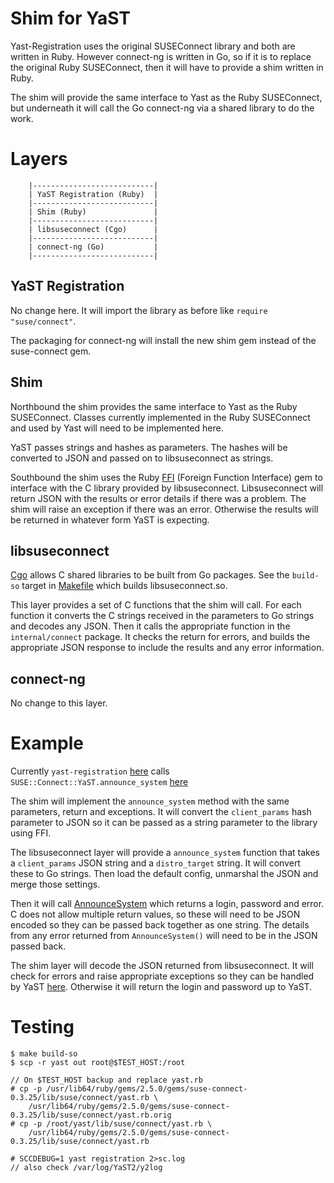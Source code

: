 Shim for YaST
=============

Yast-Registration uses the original SUSEConnect library and both are written in Ruby. However connect-ng is written in Go, so if it is to replace the original Ruby SUSEConnect, then it will have to provide a shim written in Ruby.

The shim will provide the same interface to Yast as the Ruby SUSEConnect, but underneath it will call the Go connect-ng via a shared library to do the work.

Layers
======

```
    |---------------------------|
    | YaST Registration (Ruby)  |
    |---------------------------|
    | Shim (Ruby)               |
    |---------------------------|
    | libsuseconnect (Cgo)      |
    |---------------------------|
    | connect-ng (Go)           |
    |---------------------------|

```

YaST Registration
-----------------
No change here. It will import the library as before like `require "suse/connect"`.

The packaging for connect-ng will install the new shim gem instead of the suse-connect gem.


Shim
----
Northbound the shim provides the same interface to Yast as the Ruby SUSEConnect. Classes currently implemented in the Ruby SUSEConnect and used by Yast will need to be implemented here.

YaST passes strings and hashes as parameters. The hashes will be converted to JSON and passed on to libsuseconnect as strings.

Southbound the shim uses the Ruby [FFI](https://github.com/ffi/ffi) (Foreign Function Interface) gem to interface with the C library provided by libsuseconnect. Libsuseconnect will return JSON with the results or error details if there was a problem. The shim will raise an exception if there was an error. Otherwise the results will be returned in whatever form YaST is expecting.


libsuseconnect
--------------
[Cgo](https://golang.org/cmd/cgo/) allows C shared libraries to be built from Go packages. See the `build-so` target in [Makefile](../Makefile) which builds libsuseconnect.so.

This layer provides a set of C functions that the shim will call. For each function it converts the C strings received in the parameters to Go strings and decodes any JSON. Then it calls the appropriate function in the `internal/connect` package. It checks the return for errors, and builds the appropriate JSON response to include the results and any error information.


connect-ng
----------
No change to this layer.


Example
=======
Currently `yast-registration` [here](https://github.com/yast/yast-registration/blob/134f553e0a0ea75e94b095cfd1fa1fb0fa9bca75/src/lib/registration/registration.rb#L58) calls `SUSE::Connect::YaST.announce_system` [here](https://github.com/SUSE/connect/blob/1b377c95cd08e4e536cbf3d6707eaa1ef21c412e/lib/suse/connect/yast.rb#L21-L28)

The shim will implement the `announce_system` method with the same parameters, return and exceptions. It will convert the `client_params` hash parameter to JSON so it can be passed as a string parameter to the library using FFI.

The libsuseconnect layer will provide a `announce_system` function that takes a `client_params` JSON string and a `distro_target` string. It will convert these to Go strings. Then load the default config, unmarshal the JSON and merge those settings.

Then it will call [AnnounceSystem](https://github.com/SUSE/connect-ng/blob/c534203603e3c7d5c3064c1de340b2195996992a/internal/connect/client.go#L174) which returns a login, password and error. C does not allow multiple return values, so these will need to be JSON encoded so they can be passed back together as one string. The details from any error returned from `AnnounceSystem()` will need to be in the JSON passed back.

The shim layer will decode the JSON returned from libsuseconnect. It will check for errors and raise appropriate exceptions so they can be handled by YaST [here](https://github.com/yast/yast-registration/blob/134f553e0a0ea75e94b095cfd1fa1fb0fa9bca75/src/lib/registration/connect_helpers.rb#L63). Otherwise it will return the login and password up to YaST.

Testing
========
```
$ make build-so
$ scp -r yast out root@$TEST_HOST:/root

// On $TEST_HOST backup and replace yast.rb
# cp -p /usr/lib64/ruby/gems/2.5.0/gems/suse-connect-0.3.25/lib/suse/connect/yast.rb \
    /usr/lib64/ruby/gems/2.5.0/gems/suse-connect-0.3.25/lib/suse/connect/yast.rb.orig
# cp -p /root/yast/lib/suse/connect/yast.rb \
	/usr/lib64/ruby/gems/2.5.0/gems/suse-connect-0.3.25/lib/suse/connect/yast.rb

# SCCDEBUG=1 yast registration 2>sc.log
// also check /var/log/YaST2/y2log
```

